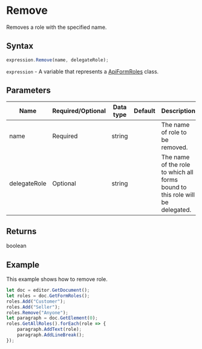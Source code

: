 # Remove

Removes a role with the specified name.

## Syntax

```javascript
expression.Remove(name, delegateRole);
```

`expression` - A variable that represents a [ApiFormRoles](../ApiFormRoles.md) class.

## Parameters

| **Name** | **Required/Optional** | **Data type** | **Default** | **Description** |
| ------------- | ------------- | ------------- | ------------- | ------------- |
| name | Required | string |  | The name of role to be removed. |
| delegateRole | Optional | string |  | The name of the role to which all forms bound to this role will be delegated. |

## Returns

boolean

## Example

This example shows how to remove role.

```javascript editor-pdf
let doc = editor.GetDocument();
let roles = doc.GetFormRoles();
roles.Add("Customer");
roles.Add("Seller");
roles.Remove("Anyone");
let paragraph = doc.GetElement(0);
roles.GetAllRoles().forEach(role => {
    paragraph.AddText(role);
    paragraph.AddLineBreak();
});
```
